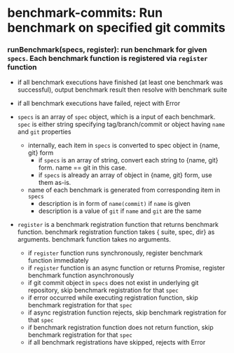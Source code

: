 # benchmark-commits: Run benchmark on specified git commits


### runBenchmark(specs, register): run benchmark for given `specs`. Each benchmark function is registered via `register` function
  - if all benchmark executions have finished (at least one benchmark was successful), output benchmark result then resolve with benchmark suite
  - if all benchmark executions have failed, reject with Error

  - `specs` is an array of `spec` object, which is a input of each benchmark. `spec` is either string specifying tag/branch/commit or object having `name` and `git` properties
    - internally, each item in `specs` is converted to spec object in {name, git} form
      - if `specs` is an array of string, convert each string to {name, git} form. name == git in this case.
      - if `specs` is already an array of object in {name, git} form, use them as-is.
    - name of each benchmark is generated from corresponding item in `specs`
      - description is in form of `name(commit)` if `name` is given
      - description is a value of `git` if `name` and `git` are the same
  - `register` is a benchmark registration function that returns benchmark function. benchmark registration function takes { suite, spec, dir} as arguments. benchmark function takes no arguments.
    - if `register` function runs synchronously, register benchmark function immediately
    - if `register` function is an async function or returns Promise, register benchmark function asynchronously
    - if git commit object in `specs` does not exist in underlying git repository, skip benchmark registration for that `spec`
    - if error occurred while executing registration function, skip benchmark registration for that `spec`
    - if async registration function rejects, skip benchmark registration for that `spec`
    - if benchmark registration function does not return function, skip benchmark registration for that `spec`
    - if all benchmark registrations have skipped, rejects with Error
